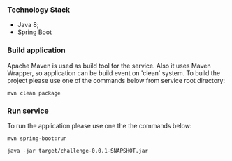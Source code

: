 ### Technology Stack
* Java 8;
* Spring Boot

### Build application
Apache Maven is used as build tool for the service. Also it uses Maven Wrapper, so application can be build event on 'clean' system.
To build the project please use one of the commands below from service root directory:

```
mvn clean package
```

### Run service
To run the application please use one the the commands below:
```
mvn spring-boot:run
```

```
java -jar target/challenge-0.0.1-SNAPSHOT.jar
```